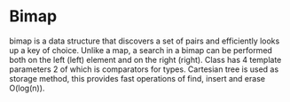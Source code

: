 # Bimap

bimap is a data structure that discovers a set of pairs and efficiently looks up a key of choice. Unlike a map, a search in a bimap can be performed both on the left (left) element and on the right (right). Class has 4 template parameters 2 of which is comparators for types. Cartesian tree is used as storage method, this provides fast operations of find, insert and erase O(log(n)). 



